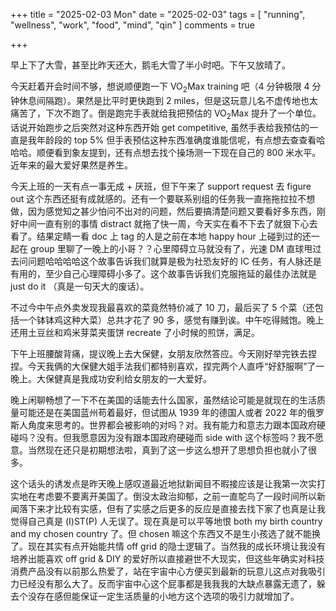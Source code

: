 +++
title = "2025-02-03 Mon"
date = "2025-02-03"
tags = [
    "running",
    "wellness",
    "work",
    "food",
    "mind",
    "qin"
]
comments = true

+++

早上下了大雪，甚至比昨天还大，鹅毛大雪了半小时吧。下午又放晴了。

今天赶着开会时间不够，想说顺便跑一下 VO<sub>2</sub>Max training 吧（4 分钟极限 4 分钟休息间隔跑）。果然是比平时更快跑到 2 miles，但是这玩意儿名不虚传地也太痛苦了，下次不跑了。倒是跑完手表就给我把预估的 VO<sub>2</sub>Max 提升了一个单位。话说开始跑步之后突然对这种东西开始 get competitive, 虽然手表给我预估的一直是我年龄段的 top 5% 但手表预估这种东西准确度谁能信呢，有点想去查查看哈哈哈。顺便看到象友提到，还有点想去找个操场测一下现在自己的 800 米水平。近年来的最大爱好果然是养生。

今天上班的一天有点一事无成 + 厌班，但下午来了 support request 去 figure out 这个东西还挺有成就感的。还有一个要联系别组的任务我一直拖拖拉拉不想做，因为感觉知之甚少怕问不出对的问题，然后要搞清楚问题又要看好多东西，刚好中间一直有别的事情 distract 就拖了快一周，今天实在看不下去了就狠下心去看了。结果定睛一看 doc 上 tag 的人是之前在本地 happy hour 上碰到过的还一起在 group 里聊了一晚上的小哥？？心里障碍立马就没有了，光速 DM 直球甩过去问问题哈哈哈哈这个故事告诉我们就算是极为社恐友好的 IC 任务，有人脉还是有用的，至少自己心理障碍小多了。这个故事告诉我们克服拖延的最佳办法就是 just do it （真是一句天大的废话）。

不过今中午点外卖发现我最喜欢的菜竟然特价减了 10 刀，最后买了 5 个菜（还包括一个钵钵鸡这种大菜）总共才花了 90 多，感觉有赚到诶。中午吃得贼饱。晚上还用土豆丝和鸡米芽菜夹蛋饼 recreate 了小时候的煎饼，满足。

下午上班腰酸背痛，提议晚上去大保健，女朋友欣然答应。今天刚好举完铁去捏捏。今天我俩的大保健大姐手法我们都特别喜欢，捏完两个人直呼“好舒服啊”了一晚上。大保健真是我成功安利给女朋友的一大爱好。

晚上闲聊畅想了一下不在美国的话能去什么国家，虽然结论可能是就现在的生活质量可能还是在美国蓝州苟着最好，但试图从 1939 年的德国人或者 2022 年的俄罗斯人角度来思考的。世界都会被影响的对吗？对。我有能力和意志力跟本国政府硬碰吗？没有。但我愿意因为没有跟本国政府硬碰而 side with 这个标签吗？我不愿意。当然现在还只是初期想法啦，真到了这一步这么想开了思想负担也就小了很多。

这个话头的诱发点是昨天晚上感叹道最近地狱新闻目不暇接应该是让我第一次实打实地在考虑要不要离开美国了。倒没太政治抑郁，之前一直鸵鸟了一段时间所以新闻落下来才比较有实感，但有了实感之后更多的反应是直接去找下家了也真是让我觉得自己真是 (I)ST(P) 人无误了。现在真是可以平等地恨 both my birth country and my chosen country 了。但 chosen 嘛这个东西又不是生小孩选了就不能换了。现在其实有点开始能共情 off grid 的隐士逻辑了。当然我的成长环境让我没有培养出能喜欢 off grid & DIY 的爱好所以直接避世不大现实，但这些年确实对科技消费产品没有以前那么热爱了，站在宇宙中心方便买到最新的玩意儿这点对我吸引力已经没有那么大了。反而宇宙中心这个屁事都是我我我的大缺点暴露无遗了，躲去个没存在感但能保证一定生活质量的小地方这个选项的吸引力就增加了。
